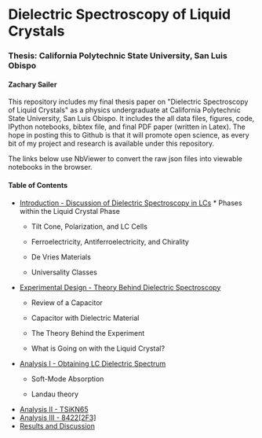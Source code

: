 # Dielectric Spectroscopy of Liquid Crystals #
### Thesis: California Polytechnic State University, San Luis Obispo ###
#### Zachary Sailer ####

This repository includes my final thesis paper on "Dielectric Spectroscopy of Liquid Crystals" as a physics undergraduate at California Polytechnic State University, San Luis Obispo.
It includes the all data files, figures, code, IPython notebooks, bibtex file, and final PDF paper (written in Latex). 
The hope in posting this to Github is that it will promote open science, as every bit of my project and research is available under this repository.

The links below use NbViewer to convert the raw json files into viewable notebooks in the browser.

#### Table of Contents ####

* <a href="http://nbviewer.ipython.org/urls/raw.github.com/Zsailer/calpolythesis/master/notebooks/Introduction%2520-%2520Discussion%2520of%2520Dielectric%2520Spectroscopy%2520in%2520LCs.ipynb">
	Introduction - Discussion of Dielectric Spectroscopy in LCs</a>
	* Phases within the Liquid Crystal Phase
	
	* Tilt Cone, Polarization, and LC Cells
	
	* Ferroelectricity, Antiferroelectricity, and Chirality
	
	* De Vries Materials
	
	* Universality Classes

* <a href = "http://nbviewer.ipython.org/urls/raw.github.com/Zsailer/calpolythesis/master/notebooks/Experimental%2520Design%2520-%2520Theory%2520Behind%2520Dielectric%2520Spectroscopy.ipynb">
	Experimental Design - Theory Behind Dielectric Spectroscopy</a>

	* Review of a Capacitor
	
	* Capacitor with Dielectric Material
	
	* The Theory Behind the Experiment
	
	* What is Going on with the Liquid Crystal?
	
* <a href="http://nbviewer.ipython.org/urls/raw.github.com/Zsailer/calpolythesis/master/notebooks/Analysis%20I%20-%20Obtaining%20LC%20Dielectric%20Spectrum.ipynb">
	Analysis I - Obtaining LC Dielectric Spectrum</a>

	* Soft-Mode Absorption
	
	* Landau theory

* <a href="http://nbviewer.ipython.org/urls/raw.github.com/Zsailer/calpolythesis/master/notebooks/Analysis%20II%20-%20TSiKN65.ipynb">
	Analysis II - TSiKN65</a>

* <a href="http://nbviewer.ipython.org/urls/raw.github.com/Zsailer/calpolythesis/master/notebooks/Analysis%20III%20-%208422%5B2F3%5D.ipynb">
	Analysis III - 8422[2F3]</a>

* <a href="http://nbviewer.ipython.org/urls/raw.github.com/Zsailer/calpolythesis/master/notebooks/Results%20and%20Discussion.ipynb">
	Results and Discussion</a>

